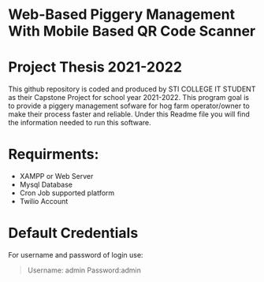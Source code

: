 # Web-Based Piggery Management With Mobile Based QR Code Scanner

# Project Thesis 2021-2022
This github repository is coded and produced by STI COLLEGE IT STUDENT as their Capstone Project for school year 2021-2022.
This program goal is to provide a piggery management sofware for hog farm operator/owner to make their process faster and reliable.
Under this Readme file you will find the information needed to run this software.

# Requirments:
- XAMPP or Web Server
- Mysql Database
- Cron Job supported platform
- Twilio Account

# Default Credentials
For username and password of login use:
> Username: admin
> Password:admin
